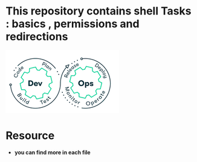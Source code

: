 # This repository contains shell Tasks : basics , permissions and redirections
![pictureeee](https://github.com/hananemazyan/alx-system_engineering-devops/blob/master/t%C3%A9l%C3%A9chargement%20(2).png)
# Resource
* **you can find more in each file**
